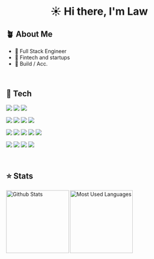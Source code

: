 <h1 align="center">☀️ Hi there, I'm Law</h1>

## 🪴 About Me

- 🔭 Full Stack Engineer
- 🌱 Fintech and startups
- 🚀 Build / Acc.

&nbsp;

## 👷 Tech
![](https://img.shields.io/badge/-react-05122A?style=for-the-badge&color=22272e&logo=react&logoColor=#3178C6)
![](https://img.shields.io/badge/-react_native-05122A?style=for-the-badge&color=22272e&logo=react&logoColor=#3178C6)
![](https://img.shields.io/badge/-next-05122A?style=for-the-badge&color=22272e&logo=next.js&logoColor=#3178C6)

![](https://img.shields.io/badge/-TypeScript-05122A?style=for-the-badge&color=22272e&logo=typescript&logoColor=#3178C6)
![](https://img.shields.io/badge/-Go-05122A?style=for-the-badge&color=22272e&logo=go&logoColor=00a7d0)
![](https://img.shields.io/badge/-Rust-05122A?style=for-the-badge&color=22272e&logo=rust&logoColor=f74c00)
![](https://img.shields.io/badge/-C%23-05122A?style=for-the-badge&color=22272e&logo=csharp&logoColor=9C75D5)

![](https://img.shields.io/badge/-Postgresql-05122A?style=for-the-badge&color=22272e&logo=postgresql&logoColor=4479A1)
![](https://img.shields.io/badge/-Mongo-05122A?style=for-the-badge&color=22272e&logo=mongodb&logoColor=#4EA94A)
![](https://img.shields.io/badge/-Kubernetes-05122A?style=for-the-badge&color=22272e&logo=kubernetes&logoColor=#326CE5)
![](https://img.shields.io/badge/-Azure-05122A?style=for-the-badge&color=22272e&logo=microsoftazure&logoColor=0079d5)
![](https://img.shields.io/badge/-AWS-05122A?style=for-the-badge&color=22272e&logo=amazon-aws&logoColor=fd9800)

![](https://img.shields.io/badge/-Sentry-05122A?style=for-the-badge&color=22272e&logo=sentry)
![](https://img.shields.io/badge/-Datadog-05122A?style=for-the-badge&color=22272e&logo=datadog)
![](https://img.shields.io/badge/-Grafana-05122A?style=for-the-badge&color=22272e&logo=grafana)
![](https://img.shields.io/badge/-Elastic-05122A?style=for-the-badge&color=22272e&logo=elastic)

&nbsp;

## ⭐ Stats

<img height="170" align="left" src="https://github-readme-stats-sigma-five.vercel.app/api?username=lkuoch&count_private=true&show_icons=true&bg_color=22272e&border_color=22272e&title_color=f5e0dc&text_color=d9e0ee&icon_color=c9cbff" alt="Github Stats" />
<img height="170" src="https://github-readme-stats-sigma-five.vercel.app/api/top-langs/?username=lkuoch&count_private=true&layout=compact&show_icons=true&bg_color=22272e&border_color=22272e&title_color=f5e0dc&text_color=ffffff&icon_color=c9cbff&langs_count=6" alt="Most Used Languages" />

